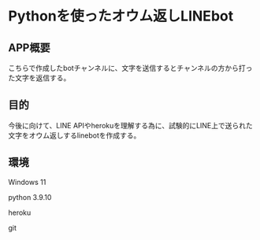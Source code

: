 # Pythonを使ったオウム返しLINEbot
## APP概要
こちらで作成したbotチャンネルに、文字を送信するとチャンネルの方から打った文字を返信する。
## 目的
今後に向けて、LINE APIやherokuを理解する為に、試験的にLINE上で送られた文字をオウム返しするlinebotを作成する。

## 環境
Windows 11

python 3.9.10

heroku

git

